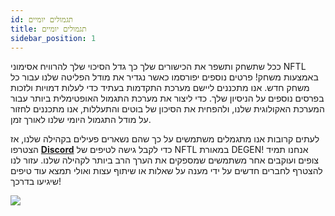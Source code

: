 ```yaml
---
id: תגמולים יומיים
title: תגמולים יומיים
sidebar_position: 1
---
```


ככל שתשחק ותשפר את הכישורים שלך כך גדל הסיכוי שלך להרוויח אסימוני NFTL באמצעות משחק! פרטים נוספים יפורסמו כאשר נגדיר את מודל הפליטה שלנו עבור כל משחק חדש. אנו מתכננים ליישם מערכת התקדמות בעתיד כדי לעלות דמויות ולזכות בפרסים נוספים על הניסיון שלך. כדי ליצור את מערכת התגמול האופטימלית ביותר עבור המערכת האקולוגית שלנו, ולהפחית את הסיכון של בוטים והתעללות, אנו מתכננים לחזור על מודל התגמול היומי שלנו לאורך זמן.

לעתים קרובות אנו מתגמלים משתמשים על כך שהם נשארים פעילים בקהילה שלנו, אז הצטרפו **[Discord](https://discord.gg/niftyleague)** כדי לקבל גישה לטיפים של NFTL במאורת DEGEN! אנחנו תמיד צופים ועוקבים אחר משתמשים שמספקים את הערך הרב ביותר לקהילה שלנו. עזור לנו להצטרף לחברים חדשים על ידי מענה על שאלות או שיתוף עצות ואולי תמצא עוד טיפים שיגיעו בדרכך!

![](/img/twitch-stream.png)
